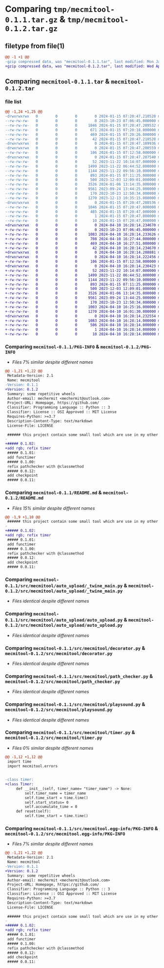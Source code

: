 # Comparing `tmp/mecmitool-0.1.1.tar.gz` & `tmp/mecmitool-0.1.2.tar.gz`

## filetype from file(1)

```diff
@@ -1 +1 @@
-gzip compressed data, was "mecmitool-0.1.1.tar", last modified: Mon Jan 15 07:20:47 2024, max compression
+gzip compressed data, was "mecmitool-0.1.2.tar", last modified: Wed Apr 10 16:28:14 2024, max compression
```

## Comparing `mecmitool-0.1.1.tar` & `mecmitool-0.1.2.tar`

### file list

```diff
@@ -1,24 +1,25 @@
-drwxrwxrwx   0        0        0        0 2024-01-15 07:20:47.210528 mecmitool-0.1.1/
--rw-rw-rw-   0        0        0        0 2023-10-23 07:06:45.000000 mecmitool-0.1.1/LICENSE
--rw-rw-rw-   0        0        0     1046 2024-01-15 07:20:47.209532 mecmitool-0.1.1/PKG-INFO
--rw-rw-rw-   0        0        0      671 2024-01-15 07:20:18.000000 mecmitool-0.1.1/README.md
--rw-rw-rw-   0        0        0      469 2024-01-15 07:20:26.000000 mecmitool-0.1.1/pyproject.toml
--rw-rw-rw-   0        0        0       42 2024-01-15 07:20:47.210528 mecmitool-0.1.1/setup.cfg
-drwxrwxrwx   0        0        0        0 2024-01-15 07:20:47.189936 mecmitool-0.1.1/src/
-drwxrwxrwx   0        0        0        0 2024-01-15 07:20:47.200559 mecmitool-0.1.1/src/mecmitool/
--rw-rw-rw-   0        0        0      106 2024-01-15 07:12:58.000000 mecmitool-0.1.1/src/mecmitool/__init__.py
-drwxrwxrwx   0        0        0        0 2024-01-15 07:20:47.207540 mecmitool-0.1.1/src/mecmitool/auto_upload/
--rw-rw-rw-   0        0        0       52 2023-11-22 10:14:07.000000 mecmitool-0.1.1/src/mecmitool/auto_upload/__init__.py
--rw-rw-rw-   0        0        0     1499 2023-11-22 06:44:52.000000 mecmitool-0.1.1/src/mecmitool/auto_upload/_twine_main.py
--rw-rw-rw-   0        0        0     1144 2023-11-22 09:56:10.000000 mecmitool-0.1.1/src/mecmitool/auto_upload/auto_upload.py
--rw-rw-rw-   0        0        0      893 2024-01-15 07:11:25.000000 mecmitool-0.1.1/src/mecmitool/decorator.py
--rw-rw-rw-   0        0        0      500 2023-12-03 12:09:01.000000 mecmitool-0.1.1/src/mecmitool/errors.py
--rw-rw-rw-   0        0        0     3526 2024-01-06 13:14:35.000000 mecmitool-0.1.1/src/mecmitool/path_checker.py
--rw-rw-rw-   0        0        0     9561 2023-09-24 13:44:25.000000 mecmitool-0.1.1/src/mecmitool/playsound.py
--rw-rw-rw-   0        0        0      170 2023-10-23 12:50:34.000000 mecmitool-0.1.1/src/mecmitool/playsound.pyi
--rw-rw-rw-   0        0        0     1270 2023-12-13 10:35:15.000000 mecmitool-0.1.1/src/mecmitool/timer.py
-drwxrwxrwx   0        0        0        0 2024-01-15 07:20:47.208536 mecmitool-0.1.1/src/mecmitool.egg-info/
--rw-rw-rw-   0        0        0     1046 2024-01-15 07:20:47.000000 mecmitool-0.1.1/src/mecmitool.egg-info/PKG-INFO
--rw-rw-rw-   0        0        0      485 2024-01-15 07:20:47.000000 mecmitool-0.1.1/src/mecmitool.egg-info/SOURCES.txt
--rw-rw-rw-   0        0        0        1 2024-01-15 07:20:47.000000 mecmitool-0.1.1/src/mecmitool.egg-info/dependency_links.txt
--rw-rw-rw-   0        0        0       10 2024-01-15 07:20:47.000000 mecmitool-0.1.1/src/mecmitool.egg-info/top_level.txt
+drwxrwxrwx   0        0        0        0 2024-04-10 16:28:14.234670 mecmitool-0.1.2/
+-rw-rw-rw-   0        0        0        0 2023-10-23 07:06:45.000000 mecmitool-0.1.2/LICENSE
+-rw-rw-rw-   0        0        0     1083 2024-04-10 16:28:14.233626 mecmitool-0.1.2/PKG-INFO
+-rw-rw-rw-   0        0        0      708 2024-04-10 16:27:44.000000 mecmitool-0.1.2/README.md
+-rw-rw-rw-   0        0        0      469 2024-04-10 16:27:51.000000 mecmitool-0.1.2/pyproject.toml
+-rw-rw-rw-   0        0        0       42 2024-04-10 16:28:14.234670 mecmitool-0.1.2/setup.cfg
+drwxrwxrwx   0        0        0        0 2024-04-10 16:28:14.208881 mecmitool-0.1.2/src/
+drwxrwxrwx   0        0        0        0 2024-04-10 16:28:14.222456 mecmitool-0.1.2/src/mecmitool/
+-rw-rw-rw-   0        0        0      106 2024-01-15 07:12:58.000000 mecmitool-0.1.2/src/mecmitool/__init__.py
+drwxrwxrwx   0        0        0        0 2024-04-10 16:28:14.230423 mecmitool-0.1.2/src/mecmitool/auto_upload/
+-rw-rw-rw-   0        0        0       52 2023-11-22 10:14:07.000000 mecmitool-0.1.2/src/mecmitool/auto_upload/__init__.py
+-rw-rw-rw-   0        0        0     1499 2023-11-22 06:44:52.000000 mecmitool-0.1.2/src/mecmitool/auto_upload/_twine_main.py
+-rw-rw-rw-   0        0        0     1144 2023-11-22 09:56:10.000000 mecmitool-0.1.2/src/mecmitool/auto_upload/auto_upload.py
+-rw-rw-rw-   0        0        0      893 2024-01-15 07:11:25.000000 mecmitool-0.1.2/src/mecmitool/decorator.py
+-rw-rw-rw-   0        0        0      500 2023-12-03 12:09:01.000000 mecmitool-0.1.2/src/mecmitool/errors.py
+-rw-rw-rw-   0        0        0     3526 2024-01-06 13:14:35.000000 mecmitool-0.1.2/src/mecmitool/path_checker.py
+-rw-rw-rw-   0        0        0     9561 2023-09-24 13:44:25.000000 mecmitool-0.1.2/src/mecmitool/playsound.py
+-rw-rw-rw-   0        0        0      170 2023-10-23 12:50:34.000000 mecmitool-0.1.2/src/mecmitool/playsound.pyi
+-rw-rw-rw-   0        0        0     1003 2024-04-10 16:25:16.000000 mecmitool-0.1.2/src/mecmitool/rgb.py
+-rw-rw-rw-   0        0        0     1270 2024-04-10 16:01:30.000000 mecmitool-0.1.2/src/mecmitool/timer.py
+drwxrwxrwx   0        0        0        0 2024-04-10 16:28:14.232554 mecmitool-0.1.2/src/mecmitool.egg-info/
+-rw-rw-rw-   0        0        0     1083 2024-04-10 16:28:14.000000 mecmitool-0.1.2/src/mecmitool.egg-info/PKG-INFO
+-rw-rw-rw-   0        0        0      506 2024-04-10 16:28:14.000000 mecmitool-0.1.2/src/mecmitool.egg-info/SOURCES.txt
+-rw-rw-rw-   0        0        0        1 2024-04-10 16:28:14.000000 mecmitool-0.1.2/src/mecmitool.egg-info/dependency_links.txt
+-rw-rw-rw-   0        0        0       10 2024-04-10 16:28:14.000000 mecmitool-0.1.2/src/mecmitool.egg-info/top_level.txt
```

### Comparing `mecmitool-0.1.1/PKG-INFO` & `mecmitool-0.1.2/PKG-INFO`

 * *Files 7% similar despite different names*

```diff
@@ -1,21 +1,22 @@
 Metadata-Version: 2.1
 Name: mecmitool
-Version: 0.1.1
+Version: 0.1.2
 Summary: some repetitive wheels
 Author-email: mechermit <mechermit@outlook.com>
 Project-URL: Homepage, https://github.com/
 Classifier: Programming Language :: Python :: 3
 Classifier: License :: OSI Approved :: MIT License
 Requires-Python: >=3.7
 Description-Content-Type: text/markdown
 License-File: LICENSE
 
 ###### this project contain some small tool which are use in my other project.  
-
+##### 0.1.02:  
+add rgb; refix timer
 ##### 0.1.01:  
 add functimer 
 ##### 0.1.00:  
 refix pathchecker with @classmethod 
 ##### 0.0.12:  
 add checkpoint  
 ##### 0.0.11:
```

### Comparing `mecmitool-0.1.1/README.md` & `mecmitool-0.1.2/README.md`

 * *Files 15% similar despite different names*

```diff
@@ -1,9 +1,10 @@
 ###### this project contain some small tool which are use in my other project.  
-
+##### 0.1.02:  
+add rgb; refix timer
 ##### 0.1.01:  
 add functimer 
 ##### 0.1.00:  
 refix pathchecker with @classmethod 
 ##### 0.0.12:  
 add checkpoint  
 ##### 0.0.11:
```

### Comparing `mecmitool-0.1.1/src/mecmitool/auto_upload/_twine_main.py` & `mecmitool-0.1.2/src/mecmitool/auto_upload/_twine_main.py`

 * *Files identical despite different names*

### Comparing `mecmitool-0.1.1/src/mecmitool/auto_upload/auto_upload.py` & `mecmitool-0.1.2/src/mecmitool/auto_upload/auto_upload.py`

 * *Files identical despite different names*

### Comparing `mecmitool-0.1.1/src/mecmitool/decorator.py` & `mecmitool-0.1.2/src/mecmitool/decorator.py`

 * *Files identical despite different names*

### Comparing `mecmitool-0.1.1/src/mecmitool/path_checker.py` & `mecmitool-0.1.2/src/mecmitool/path_checker.py`

 * *Files identical despite different names*

### Comparing `mecmitool-0.1.1/src/mecmitool/playsound.py` & `mecmitool-0.1.2/src/mecmitool/playsound.py`

 * *Files identical despite different names*

### Comparing `mecmitool-0.1.1/src/mecmitool/timer.py` & `mecmitool-0.1.2/src/mecmitool/timer.py`

 * *Files 0% similar despite different names*

```diff
@@ -1,12 +1,12 @@
 import time
 import mecmitool.errors
 
 
-class timer:
+class Timer:
     def __init__(self, timer_name= "timer_name") -> None:
         self.timer_name = timer_name
         self.time_start = time.time()
         self.start_status= 0
         self.accumulate_time = 0
     def reset(self):
         self.time_start = time.time()
```

### Comparing `mecmitool-0.1.1/src/mecmitool.egg-info/PKG-INFO` & `mecmitool-0.1.2/src/mecmitool.egg-info/PKG-INFO`

 * *Files 7% similar despite different names*

```diff
@@ -1,21 +1,22 @@
 Metadata-Version: 2.1
 Name: mecmitool
-Version: 0.1.1
+Version: 0.1.2
 Summary: some repetitive wheels
 Author-email: mechermit <mechermit@outlook.com>
 Project-URL: Homepage, https://github.com/
 Classifier: Programming Language :: Python :: 3
 Classifier: License :: OSI Approved :: MIT License
 Requires-Python: >=3.7
 Description-Content-Type: text/markdown
 License-File: LICENSE
 
 ###### this project contain some small tool which are use in my other project.  
-
+##### 0.1.02:  
+add rgb; refix timer
 ##### 0.1.01:  
 add functimer 
 ##### 0.1.00:  
 refix pathchecker with @classmethod 
 ##### 0.0.12:  
 add checkpoint  
 ##### 0.0.11:
```

